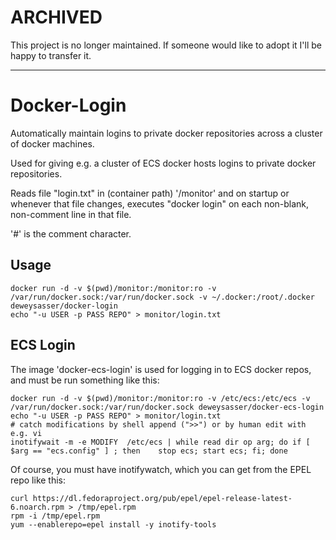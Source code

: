 ARCHIVED
========

This project is no longer maintained.  If someone would like to adopt it I'll be happy to transfer it.

---

Docker-Login
============

Automatically maintain logins to private docker repositories across a
cluster of docker machines.

Used for giving e.g. a cluster of ECS docker hosts logins to private
docker repositories.

Reads file "login.txt" in (container path) '/monitor' and on startup
or whenever that file changes, executes "docker login" on each
non-blank, non-comment line in that file.

'#' is the comment character.

Usage
-----

    docker run -d -v $(pwd)/monitor:/monitor:ro -v /var/run/docker.sock:/var/run/docker.sock -v ~/.docker:/root/.docker deweysasser/docker-login
    echo "-u USER -p PASS REPO" > monitor/login.txt



ECS Login
---------

The image 'docker-ecs-login' is used for logging in to ECS docker repos, and must be run something like this:


    docker run -d -v $(pwd)/monitor:/monitor:ro -v /etc/ecs:/etc/ecs -v /var/run/docker.sock:/var/run/docker.sock deweysasser/docker-ecs-login
    echo "-u USER -p PASS REPO" > monitor/login.txt
    # catch modifications by shell append (">>") or by human edit with e.g. vi
    inotifywait -m -e MODIFY  /etc/ecs | while read dir op arg; do if [ $arg == "ecs.config" ] ; then    stop ecs; start ecs; fi; done


Of course, you must have inotifywatch, which you can get from the EPEL repo like this:

```
curl https://dl.fedoraproject.org/pub/epel/epel-release-latest-6.noarch.rpm > /tmp/epel.rpm
rpm -i /tmp/epel.rpm
yum --enablerepo=epel install -y inotify-tools
```



